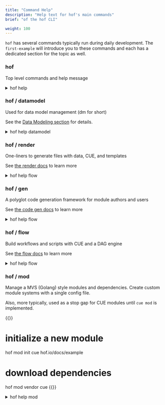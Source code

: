 ```yaml
---
title: "Command Help"
description: "Help text for hof's main commands"
brief: "of the hof CLI"

weight: 100
---
```


`hof` has several commands typically run during daily development.
The `first-example` will introduce you to these commands
and each has a dedicated section for the topic as well.

### hof

Top level commands and help message

<details>
<summary>hof help</summary>
{{<codePane file="code/cmd-help/hof" title="$ hof help" lang="text">}}
</details>


### hof / datamodel

Used for data model management (dm for short)

See the [Data Modeling section](/data-modeling) for details.

<details>
<summary>hof help datamodel</summary>
{{<codePane file="code/cmd-help/dm" title="$ hof help datamodel" lang="text">}}
</details>


### hof / render

One-liners to generate files with data, CUE, and templates

See [the render docs](/hof-render) to learn more

<details>
<summary>hof help flow</summary>
{{<codePane file="code/cmd-help/render" title="$ hof help render" lang="text">}}
</details>

### hof / gen

A polyglot code generation framework for module authors and users

See [the code gen docs](/code-generation) to learn more

<details>
<summary>hof help flow</summary>
{{<codePane file="code/cmd-help/gen" title="$ hof help gen" lang="text">}}
</details>

### hof / flow

Build workflows and scripts with CUE and a DAG engine

See [the flow docs](/data-flow) to learn more

<details>
<summary>hof help flow</summary>
{{<codePane file="code/cmd-help/flow" title="$ hof help flow" lang="text">}}
</details>


### hof / mod

Manage a MVS (Golang) style modules and dependencies.
Create custom module systems with a single config file.

Also, more typically, used as a stop gap for CUE modules until `cue mod` is implemented.

{{<codeInner title="typical usage">}}
# initialize a new module
hof mod init cue hof.io/docs/example

# download dependencies
hof mod vendor cue
{{</codeInner>}}

<details>
<summary>hof help mod</summary>
{{<codePane file="code/cmd-help/mod" title="$ hof help mod" lang="text">}}
</details>

